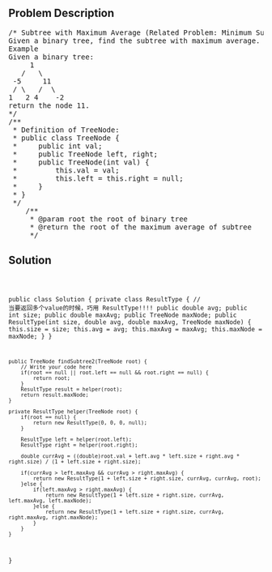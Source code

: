 <!--
<style>
  body { font-family: Arial, sans-serif; }
  .container { max-width: 100%; margin: 0 auto; padding: 10px; }
  .comment-block { max-width: 30%; background-color: #f9f9f9; padding: 10px; border-left: 5px solid #ccc; overflow-wrap: break-word; white-space: pre-wrap; }
  .code-block { background-color: #f4f4f4; padding: 10px; border: 1px solid #ddd; overflow-wrap: break-word; white-space: pre-wrap; }
</style>
-->

<div class='container'>
<h2>Problem Description</h2>
<div class='comment-block'>
<pre>
/* Subtree with Maximum Average (Related Problem: Minimum Subtree)
Given a binary tree, find the subtree with maximum average. Return the root of the subtree.
Example
Given a binary tree:
     1
   /   \
 -5     11
 / \   /  \
1   2 4    -2
return the node 11.
*/
/**
 * Definition of TreeNode:
 * public class TreeNode {
 *     public int val;
 *     public TreeNode left, right;
 *     public TreeNode(int val) {
 *         this.val = val;
 *         this.left = this.right = null;
 *     }
 * }
 */
    /**
     * @param root the root of binary tree
     * @return the root of the maximum average of subtree
     */
</pre>
</div>

<h2>Solution</h2>
<div class='code-block'>
<pre><code class='language-java'>

public class Solution {
    private class ResultType {  // 当要返回多个value的时候，巧用 ResultType!!!!
        public double avg;
        public int size;
        public double maxAvg;
        public TreeNode maxNode;
        public ResultType(int size, double avg, double maxAvg, TreeNode maxNode) {
            this.size = size;
            this.avg = avg;
            this.maxAvg = maxAvg;
            this.maxNode = maxNode;
        }
    }
    
    public TreeNode findSubtree2(TreeNode root) {
        // Write your code here
        if(root == null || root.left == null && root.right == null) {
            return root;
        }  
        ResultType result = helper(root);
        return result.maxNode;
    }
    
    private ResultType helper(TreeNode root) {
        if(root == null) {
            return new ResultType(0, 0, 0, null);
        }
        
        ResultType left = helper(root.left);
        ResultType right = helper(root.right);
        
        double currAvg = ((double)root.val + left.avg * left.size + right.avg * right.size) / (1 + left.size + right.size);
        
        if(currAvg > left.maxAvg && currAvg > right.maxAvg) {
            return new ResultType(1 + left.size + right.size, currAvg, currAvg, root);
        }else {
            if(left.maxAvg > right.maxAvg) {
                return new ResultType(1 + left.size + right.size, currAvg, left.maxAvg, left.maxNode);
            }else {
                return new ResultType(1 + left.size + right.size, currAvg, right.maxAvg, right.maxNode);                
            }
        }
    }
}</code></pre>
</div>
</div>
